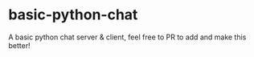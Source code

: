 # basic-python-chat
A basic python chat server & client, feel free to PR to add and make this better!
